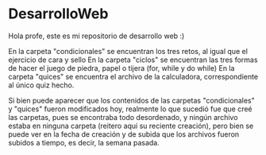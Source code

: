 # DesarrolloWeb

Hola profe, este es mi repositorio de desarrollo web :)

En la carpeta "condicionales" se encuentran los tres retos, al igual que el ejercicio de cara y sello
En la carpeta "ciclos" se encuentran las tres formas de hacer el juego de piedra, papel o tijera (for, while y do while)
En la carpeta "quices" se encuentra el archivo de la calculadora, correspondiente al único quiz hecho.

Si bien puede aparecer que los contenidos de las carpetas "condicionales" y "quices" fueron modificados hoy, realmente lo que sucedió fue que creé las carpetas, pues se encontraba todo desordenado, y ningún archivo estaba en ninguna carpeta (reitero aquí su reciente creación), pero bien se puede ver en la fecha de creación y de subida que los archivos fueron subidos a tiempo, es decir, la semana pasada.
